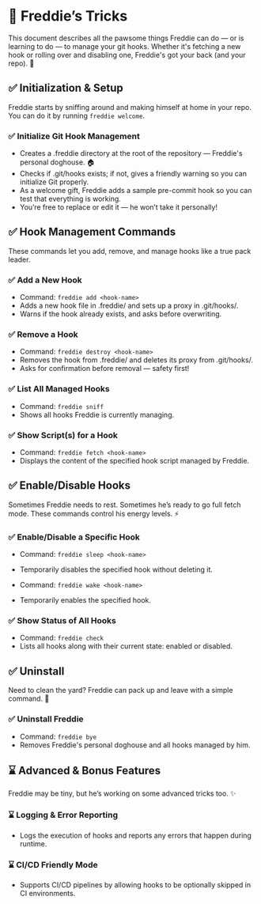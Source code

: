 # 🐾 Freddie’s Tricks

This document describes all the pawsome things Freddie can do — or is learning
to do — to manage your git hooks. Whether it's fetching a new hook or rolling
over and disabling one, Freddie's got your back (and your repo). 🤎

## ✅ Initialization & Setup

Freddie starts by sniffing around and making himself at home in your repo. You
can do it by running `freddie welcome`.

### ✅ Initialize Git Hook Management

- Creates a .freddie directory at the root of the repository — Freddie's
  personal doghouse. 🏠
- Checks if .git/hooks exists; if not, gives a friendly warning so you can
  initialize Git properly.
- As a welcome gift, Freddie adds a sample pre-commit hook so you can test that
  everything is working.
- You’re free to replace or edit it — he won’t take it personally!

## ✅ Hook Management Commands

These commands let you add, remove, and manage hooks like a true pack leader.

### ✅ Add a New Hook

- Command: `freddie add <hook-name>`
- Adds a new hook file in .freddie/ and sets up a proxy in .git/hooks/.
- Warns if the hook already exists, and asks before overwriting.

### ✅ Remove a Hook

- Command: `freddie destroy <hook-name>`
- Removes the hook from .freddie/ and deletes its proxy from .git/hooks/.
- Asks for confirmation before removal — safety first!

### ✅ List All Managed Hooks

- Command: `freddie sniff`
- Shows all hooks Freddie is currently managing.

### ✅ Show Script(s) for a Hook

- Command: `freddie fetch <hook-name>`
- Displays the content of the specified hook script managed by Freddie.

## ✅ Enable/Disable Hooks

Sometimes Freddie needs to rest. Sometimes he’s ready to go full fetch mode.
These commands control his energy levels. ⚡

### ✅ Enable/Disable a Specific Hook

- Command: `freddie sleep <hook-name>`
- Temporarily disables the specified hook without deleting it.

- Command: `freddie wake <hook-name>`
- Temporarily enables the specified hook.

### ✅ Show Status of All Hooks

- Command: `freddie check`
- Lists all hooks along with their current state: enabled or disabled.

## ✅ Uninstall

Need to clean the yard? Freddie can pack up and leave with a simple command. 💨

### ✅ Uninstall Freddie

- Command: `freddie bye`
- Removes Freddie's personal doghouse and all hooks managed by him.

## ⌛ Advanced & Bonus Features

Freddie may be tiny, but he’s working on some advanced tricks too. ✨

### ⌛ Logging & Error Reporting

- Logs the execution of hooks and reports any errors that happen during runtime.

### ⌛ CI/CD Friendly Mode

- Supports CI/CD pipelines by allowing hooks to be optionally skipped in CI
  environments.
